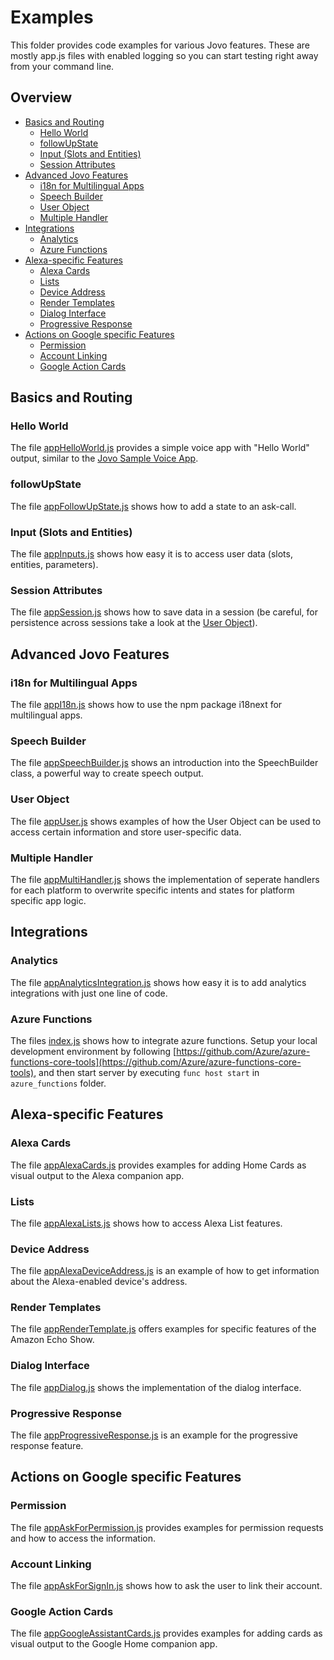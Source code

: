 # Examples

This folder provides code examples for various Jovo features. These are mostly app.js files with enabled logging so you can start testing right away from your command line.

## Overview

* [Basics and Routing](#basics-and-routing)
  * [Hello World](#hello-world)
  * [followUpState](#followupstate)
  * [Input (Slots and Entities)](#input-slots-and-entities)
  * [Session Attributes](#session-attributes)
* [Advanced Jovo Features](#advanced-jovo-features)
  * [i18n for Multilingual Apps](#i18n-for-multilingual-apps)
  * [Speech Builder](#speech-builder)
  * [User Object](#user-object)
  * [Multiple Handler](#multiple-handler)
* [Integrations](#integrations)
  * [Analytics](#analytics)
  * [Azure Functions](#azure-functions)
* [Alexa-specific Features](#alexa-specific-features)
  * [Alexa Cards](#alexa-cards)
  * [Lists](#lists)
  * [Device Address](#device-address)
  * [Render Templates](#render-templates)
  * [Dialog Interface](#dialog-interface)
  * [Progressive Response](#progressive-response)
* [Actions on Google specific Features](#actions-on-google-specific-features)
  * [Permission](#permission)
  * [Account Linking](#account-linking)
  * [Google Action Cards](#google-action-cards)
  
## Basics and Routing

### Hello World
The file [appHelloWorld.js](./appHelloWorld.js) provides a simple voice app with "Hello World" output, similar to the [Jovo Sample Voice App](https://github.com/jovotech/jovo-sample-voice-app-nodejs).

### followUpState
The file [appFollowUpState.js](./appFollowUpState.js) shows how to add a state to an ask-call.

### Input (Slots and Entities)
The file [appInputs.js](./appInputs.js) shows how easy it is to access user data (slots, entities, parameters).

### Session Attributes
The file [appSession.js](./appSession.js) shows how to save data in a session (be careful, for persistence across sessions take a look at the [User Object](#user-object)).

## Advanced Jovo Features

### i18n for Multilingual Apps
The file [appI18n.js](./appI18n.js) shows how to use the npm package i18next for multilingual apps.

### Speech Builder
The file [appSpeechBuilder.js](./appSpeechBuilder.js) shows an introduction into the SpeechBuilder class, a powerful way to create speech output.

### User Object
The file [appUser.js](./appUser.js) shows examples of how the User Object can be used to access certain information and store user-specific data.

### Multiple Handler
The file [appMultiHandler.js](./appMultiHandler.js) shows the implementation of seperate handlers for each platform to overwrite specific intents and states for platform specific app logic.

## Integrations

### Analytics
The file [appAnalyticsIntegration.js](./appAnalyticsIntegration.js) shows how easy it is to add analytics integrations with just one line of code.

### Azure Functions
The files [index.js](./azure_functions/webhook/index.js) shows how to integrate azure functions.
Setup your local development environment by following [https://github.com/Azure/azure-functions-core-tools](https://github.com/Azure/azure-functions-core-tools), and then start server by executing `func host start` in `azure_functions` folder.

## Alexa-specific Features

### Alexa Cards
The file [appAlexaCards.js](./alexa_specific/appAlexaCards.js) provides examples for adding Home Cards as visual output to the Alexa companion app.

### Lists
The file [appAlexaLists.js](./alexa_specific/appAlexaLists.js) shows how to access Alexa List features.

### Device Address
The file [appAlexaDeviceAddress.js](./alexa_specific/appAlexaDeviceAddress.js) is an example of how to get information about the Alexa-enabled device's address.

### Render Templates
The file [appRenderTemplate.js](./alexa_specific/appRenderTemplate.js) offers examples for specific features of the Amazon Echo Show.

### Dialog Interface
The file [appDialog.js](./alexa_specific/appDialog.js) shows the implementation of the dialog interface.

### Progressive Response
The file [appProgressiveResponse.js](./alexa_specific/appProgressiveResponse.js) is an example for the progressive response feature.

## Actions on Google specific Features

### Permission
The file [appAskForPermission.js](./google_action_specific/appAskForPermission.js) provides examples for permission requests and how to access the information.

### Account Linking
The file [appAskForSignIn.js](./google_action_specific/appAskForSignIn.js) shows how to ask the user to link their account. 

### Google Action Cards
The file [appGoogleAssistantCards.js](./google_action_specific/appGoogleAssistantCards.js) provides examples for adding cards as visual output to the Google Home companion app.